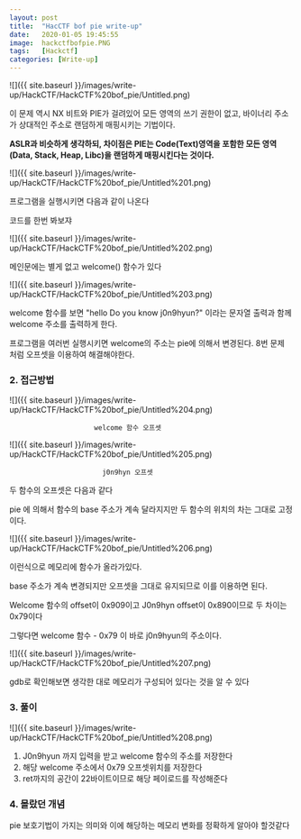 ```yaml
---
layout: post
title:  "HacCTF bof pie write-up"
date:   2020-01-05 19:45:55
image:  hackctfbofpie.PNG
tags:   [Hackctf]
categories: [Write-up]
---
```


![]({{ site.baseurl }}/images/write-up/HackCTF/HackCTF%20bof_pie/Untitled.png)

이 문제 역시 NX 비트와 PIE가 걸려있어 모든 영역의 쓰기 권한이 없고,  바이너리 주소가 상대적인 주소로 랜덤하게 매핑시키는 기법이다.

**ASLR과 비슷하게 생각하되, 차이점은 PIE는 Code(Text)영역을 포함한 모든 영역(Data, Stack, Heap, Libc)을 랜덤하게 매핑시킨다는 것이다.**

![]({{ site.baseurl }}/images/write-up/HackCTF/HackCTF%20bof_pie/Untitled%201.png)

프로그램을 실행시키면 다음과 같이 나온다

코드를 한번 봐보쟈

![]({{ site.baseurl }}/images/write-up/HackCTF/HackCTF%20bof_pie/Untitled%202.png)

메인문에는 별게 없고 welcome() 함수가 있다

![]({{ site.baseurl }}/images/write-up/HackCTF/HackCTF%20bof_pie/Untitled%203.png)

welcome 함수를 보면 "hello Do you know j0n9hyun?" 이라는 문자열 출력과 함께 welcome 주소를 출력하게 한다.

프로그램을 여러번 실행시키면 welcome의 주소는 pie에 의해서 변경된다.  8번 문제 처럼 오프셋을 이용하여 해결해야한다.

### 2. 접근방법

![]({{ site.baseurl }}/images/write-up/HackCTF/HackCTF%20bof_pie/Untitled%204.png)

                         welcome 함수 오프셋

![]({{ site.baseurl }}/images/write-up/HackCTF/HackCTF%20bof_pie/Untitled%205.png)

                           j0n9hyn 오프셋

두 함수의 오프셋은 다음과 같다

pie 에 의해서 함수의 base 주소가 계속 달라지지만 두 함수의 위치의 차는 그대로 고정이다.

![]({{ site.baseurl }}/images/write-up/HackCTF/HackCTF%20bof_pie/Untitled%206.png)

이런식으로 메모리에 함수가 올라가있다.

base 주소가 계속 변경되지만 오프셋을 그대로 유지되므로 이를 이용하면 된다.

Welcome 함수의 offset이 0x909이고 J0n9hyn offset이 0x890이므로 두 차이는 0x79이다

그렇다면 welcome 함수 - 0x79 이 바로 j0n9hyun의 주소이다.

![]({{ site.baseurl }}/images/write-up/HackCTF/HackCTF%20bof_pie/Untitled%207.png)

gdb로 확인해보면 생각한 대로 메모리가 구성되어 있다는 것을 알 수 있다

### 3. 풀이

![]({{ site.baseurl }}/images/write-up/HackCTF/HackCTF%20bof_pie/Untitled%208.png)

1. J0n9hyun 까지 입력을 받고 welcome 함수의 주소를 저장한다
2. 해당 welcome 주소에서 0x79 오프셋위치를 저장한다
3. ret까지의 공간이 22바이트이므로 해당 페이로드를 작성해준다

### 4. 몰랐던 개념

pie 보호기법이 가지는 의미와 이에 해당하는 메모리 변화를 정확하게 알아야 할것같다